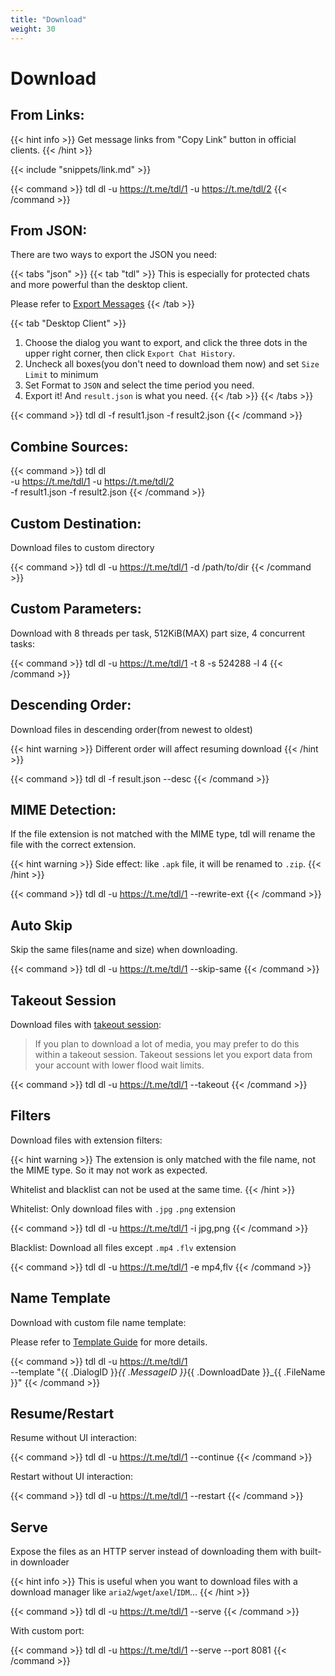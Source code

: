 ```yaml
---
title: "Download"
weight: 30
---
```


# Download

## From Links:

{{< hint info >}}
Get message links from "Copy Link" button in official clients.
{{< /hint >}}

{{< include "snippets/link.md" >}}

{{< command >}}
tdl dl -u https://t.me/tdl/1 -u https://t.me/tdl/2
{{< /command >}}

## From JSON:

There are two ways to export the JSON you need:

{{< tabs "json" >}}
{{< tab "tdl" >}}
This is especially for protected chats and more powerful than the desktop client.

Please refer to [Export Messages](/guide/tools/export-messages)
{{< /tab >}}

{{< tab "Desktop Client" >}}

1. Choose the dialog you want to export, and click the three dots in the upper right corner, then
   click `Export Chat History`.
2. Uncheck all boxes(you don't need to download them now) and set `Size Limit` to minimum
3. Set Format to `JSON` and select the time period you need.
4. Export it! And `result.json` is what you need.
   {{< /tab >}}
   {{< /tabs >}}

{{< command >}}
tdl dl -f result1.json -f result2.json
{{< /command >}}

## Combine Sources:

{{< command >}}
tdl dl \
-u https://t.me/tdl/1 -u https://t.me/tdl/2 \
-f result1.json -f result2.json
{{< /command >}}

## Custom Destination:

Download files to custom directory

{{< command >}}
tdl dl -u https://t.me/tdl/1 -d /path/to/dir
{{< /command >}}

## Custom Parameters:

Download with 8 threads per task, 512KiB(MAX) part size, 4 concurrent tasks:

{{< command >}}
tdl dl -u https://t.me/tdl/1 -t 8 -s 524288 -l 4
{{< /command >}}

## Descending Order:

Download files in descending order(from newest to oldest)

{{< hint warning >}}
Different order will affect resuming download
{{< /hint >}}

{{< command >}}
tdl dl -f result.json --desc
{{< /command >}}

## MIME Detection:

If the file extension is not matched with the MIME type, tdl will rename the file with the correct extension.

{{< hint warning >}}
Side effect: like `.apk` file, it will be renamed to `.zip`.
{{< /hint >}}

{{< command >}}
tdl dl -u https://t.me/tdl/1 --rewrite-ext
{{< /command >}}

## Auto Skip

Skip the same files(name and size) when downloading.

{{< command >}}
tdl dl -u https://t.me/tdl/1 --skip-same
{{< /command >}}

## Takeout Session

Download files
with [takeout session](https://arabic-telethon.readthedocs.io/en/stable/extra/examples/telegram-client.html#exporting-messages):

> If you plan to download a lot of media, you may prefer to do this within a takeout session. Takeout sessions let you
> export data from your account with lower flood wait limits.

{{< command >}}
tdl dl -u https://t.me/tdl/1 --takeout
{{< /command >}}

## Filters

Download files with extension filters:

{{< hint warning >}}
The extension is only matched with the file name, not the MIME type. So it may not work as expected.

Whitelist and blacklist can not be used at the same time.
{{< /hint >}}

Whitelist: Only download files with `.jpg` `.png` extension

{{< command >}}
tdl dl -u https://t.me/tdl/1 -i jpg,png
{{< /command >}}

Blacklist: Download all files except `.mp4` `.flv` extension

{{< command >}}
tdl dl -u https://t.me/tdl/1 -e mp4,flv
{{< /command >}}

## Name Template

Download with custom file name template:

Please refer to [Template Guide](/guide/template) for more details.

{{< command >}}
tdl dl -u https://t.me/tdl/1 \
--template "{{ .DialogID }}_{{ .MessageID }}_{{ .DownloadDate }}_{{ .FileName }}"
{{< /command >}}

## Resume/Restart

Resume without UI interaction:

{{< command >}}
tdl dl -u https://t.me/tdl/1 --continue
{{< /command >}}

Restart without UI interaction:

{{< command >}}
tdl dl -u https://t.me/tdl/1 --restart
{{< /command >}}

## Serve

Expose the files as an HTTP server instead of downloading them with built-in downloader

{{< hint info >}}
This is useful when you want to download files with a download manager like `aria2`/`wget`/`axel`/`IDM`...
{{< /hint >}}

{{< command >}}
tdl dl -u https://t.me/tdl/1 --serve
{{< /command >}}

With custom port:

{{< command >}}
tdl dl -u https://t.me/tdl/1 --serve --port 8081
{{< /command >}}
